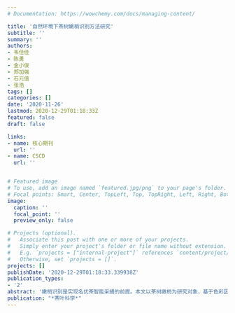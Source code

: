 ```yaml
---
# Documentation: https://wowchemy.com/docs/managing-content/

title: '自然环境下茶树嫩梢识别方法研究'
subtitle: ''
summary: ''
authors:
- 韦佳佳
- 陈勇
- 金小俊
- 郑加强
- 石元值
- 张浩
tags: []
categories: []
date: '2020-11-26'
lastmod: 2020-12-29T01:18:33Z
featured: false
draft: false

links:
- name: 核心期刊
  url: ''
- name: CSCD
  url: ''


# Featured image
# To use, add an image named `featured.jpg/png` to your page's folder.
# Focal points: Smart, Center, TopLeft, Top, TopRight, Left, Right, BottomLeft, Bottom, BottomRight.
image:
  caption: ''
  focal_point: ''
  preview_only: false

# Projects (optional).
#   Associate this post with one or more of your projects.
#   Simply enter your project's folder or file name without extension.
#   E.g. `projects = ["internal-project"]` references `content/project/deep-learning/index.md`.
#   Otherwise, set `projects = []`.
projects: []
publishDate: '2020-12-29T01:18:33.339938Z'
publication_types:
- '2'
abstract: '嫩梢识别是实现名优茶智能采捅的前提。本文以茶树嫩梢为研究对象，基于色彩因子开展了自然环境下嫩梢识别研究，提出了采用RGB空间的R-B、YIQ空间的I、Lab空间的b、HSI空间的S，以及YCrCb空间的Cb 5种色彩因子进行图像灰度化，并选择合适的方法进行图像阈值分割，最后采用中值滤波的方法消除噪声。试验结果表明，这些方法都能够在自然环境下有效地区分嫩梢和背景，为后续名优茶智能化采茶机的研究打下理论基础。'
publication: "*茶叶科学*"
---
```

